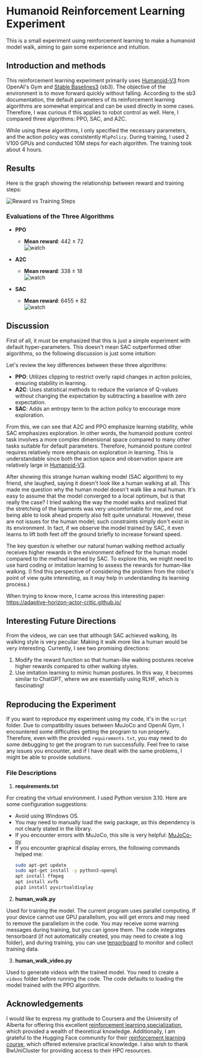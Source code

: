 
# Humanoid Reinforcement Learning Experiment

This is a small experiment using reinforcement learning to make a humanoid model walk, aiming to gain some experience and intuition.

## Introduction and methods

This reinforcement learning experiment primarily uses [Humanoid-V3](https://gymnasium.farama.org/environments/mujoco/humanoid/) from OpenAI's Gym and [Stable Baselines3](https://github.com/DLR-RM/stable-baselines3) (sb3). The objective of the environment is to move forward quickly without falling. According to the sb3 documentation, the default parameters of its reinforcement learning algorithms are somewhat empirical and can be used directly in some cases. Therefore, I was curious if this applies to robot control as well. Here, I compared three algorithms: PPO, SAC, and A2C.

While using these algorithms, I only specified the necessary parameters, and the action policy was consistently `MlpPolicy`. During training, I used 2 V100 GPUs and conducted 10M steps for each algorithm. The training took about 4 hours.

## Results
Here is the graph showing the relationship between reward and training steps:

![Reward vs Training Steps](./train_rewards/reward.png)

### Evaluations of the Three Algorithms
- **PPO**
  - **Mean reward**: 442 ± 72  
    ![watch](./videos/PPO.gif)

- **A2C**
  - **Mean reward**: 338 ± 18  
    ![watch](./videos/A2C.gif)

- **SAC**
  - **Mean reward**: 6455 ± 82  
    ![watch](./videos/SAC.gif)

## Discussion

First of all, it must be emphasized that this is just a simple experiment with default hyper-parameters. This doesn't mean SAC outperformed other algorithms, so the following discussion is just some intuition:

Let's review the key differences between these three algorithms:
- **PPO**: Utilizes clipping to restrict overly rapid changes in action policies, ensuring stability in learning.
- **A2C**: Uses statistical methods to reduce the variance of Q-values without changing the expectation by subtracting a baseline with zero expectation.
- **SAC**: Adds an entropy term to the action policy to encourage more exploration.

From this, we can see that A2C and PPO emphasize learning stability, while SAC emphasizes exploration. In other words, the humanoid posture control task involves a more complex dimensional space compared to many other tasks suitable for default parameters. Therefore, humanoid posture control requires relatively more emphasis on exploration in learning. This is understandable since both the action space and observation space are relatively large in [Humanoid-V3](https://gymnasium.farama.org/environments/mujoco/humanoid/).

After showing this strange human walking model (SAC algorithm) to my friend, she laughed, saying it doesn't look like a human walking at all. This made me question why the human model doesn't walk like a real human. It's easy to assume that the model converged to a local optimum, but is that really the case? I tried walking the way the model walks and realized that the stretching of the ligaments was very uncomfortable for me, and not being able to look ahead properly also felt quite unnatural. However, these are not issues for the human model; such constraints simply don't exist in its environment. In fact, if we observe the model trained by SAC, it even learns to lift both feet off the ground briefly to increase forward speed.

The key question is whether our natural human walking method actually receives higher rewards in the environment defined for the human model compared to the method learned by SAC. To explore this, we might need to use hard coding or imitation learning to assess the rewards for human-like walking.
(I find this perspective of considering the problem from the robot's point of view quite interesting, as it may help in understanding its learning process.)

When trying to know more, I came across this interesting paper: https://adaptive-horizon-actor-critic.github.io/

## Interesting Future Directions

From the videos, we can see that although SAC achieved walking, its walking style is very peculiar. Making it walk more like a human would be very interesting. Currently, I see two promising directions:
1. Modify the reward function so that human-like walking postures receive higher rewards compared to other walking styles.
2. Use imitation learning to mimic human postures. In this way, it becomes similar to ChatGPT, where we are essentially using RLHF, which is fascinating!

## Reproducing the Experiment

If you want to reproduce my experiment using my code, it's in the `script` folder. Due to compatibility issues between MuJoCo and OpenAI Gym, I encountered some difficulties getting the program to run properly. Therefore, even with the provided `requirements.txt`, you may need to do some debugging to get the program to run successfully. Feel free to raise any issues you encounter, and if I have dealt with the same problems, I might be able to provide solutions.

### File Descriptions

1. **requirements.txt**

For creating the virtual environment. I used Python version 3.10. Here are some configuration suggestions:
- Avoid using Windows OS.
- You may need to manually load the swig package, as this dependency is not clearly stated in the library.
- If you encounter errors with MuJoCo, this site is very helpful: [MuJoCo-py](https://github.com/openai/mujoco-py?tab=readme-ov-file)
- If you encounter graphical display errors, the following commands helped me:
    ```bash
    sudo apt-get update
    sudo apt-get install -y python3-opengl
    apt install ffmpeg
    apt install xvfb
    pip3 install pyvirtualdisplay
    ```

2. **human_walk.py**

Used for training the model. The current program uses parallel computing. If your device cannot use GPU parallelism, you will get errors and may need to remove the parallelism in the code. You may receive some warning messages during training, but you can ignore them. The code integrates tensorboard (if not automatically created, you may need to create a log folder), and during training, you can use [tensorboard](https://stable-baselines3.readthedocs.io/en/v2.1.0_a/guide/tensorboard.html) to monitor and collect training data.

3. **human_walk_video.py**

Used to generate videos with the trained model. You need to create a `videos` folder before running the code. The code defaults to loading the model trained with the PPO algorithm.

## Acknowledgements

I would like to express my gratitude to Coursera and the University of Alberta for offering this excellent [reinforcement learning specialization](https://www.coursera.org/specializations/reinforcement-learning), which provided a wealth of theoretical knowledge. Additionally, I am grateful to the Hugging Face community for their [reinforcement learning course](https://huggingface.co/learn/deep-rl-course/unit0/introduction), which offered extensive practical knowledge. I also wish to thank BwUniCluster for providing access to their HPC resources.


